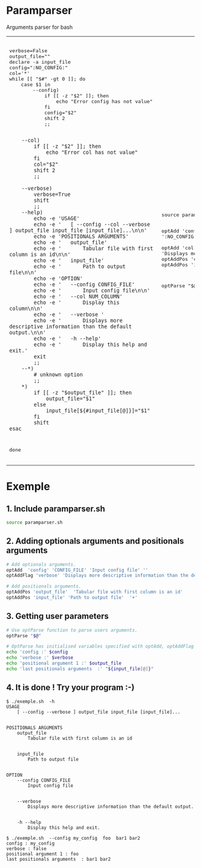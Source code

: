 Paramparser
===========

Arguments parser for bash

<table>
    <tr>
    <td>
<pre> 
verbose=False
output_file=""
declare -a input_file
config=":NO_CONFIG:"
col='*'
while [[ "$#" -gt 0 ]]; do
    case $1 in
        --config)
            if [[ -z "$2" ]]; then
                echo "Error config has not value" 
            fi
            config="$2"
            shift 2
            ;;

        --col)
            if [[ -z "$2" ]]; then
                echo "Error col has not value" 
            fi
            col="$2"
            shift 2
            ;;

        --verbose)
            verbose=True
            shift
            ;;
        --help)
            echo -e 'USAGE'
            echo -e '	[ --config --col --verbose ] output_file input_file [input_file]...\n\n'
            echo -e 'POSITIONALS ARGUMENTS'
            echo -e '	output_file'
            echo -e '		Tabular file with first column is an id\n\n'
            echo -e '	input_file'
            echo -e '		Path to output file\n\n'
            echo -e 'OPTION'
            echo -e '	--config CONFIG_FILE'
            echo -e '		Input config file\n\n'
            echo -e '	--col NUM_COLUMN'
            echo -e '		Display this column\n\n'
            echo -e '	--verbose '
            echo -e '		Displays more descriptive information than the default output.\n\n'
            echo -e '	-h --help'
            echo -e '		Display this help and exit.'
            exit
            ;;
        --*)
            # unknown option 
            ;;
        *) 
            if [[ -z "$output_file" ]]; then
                output_file="$1"
            else
                input_file[${#input_file[@]}]="$1"
            fi
            shift
    esac
done
</pre> 
</td>
<td>
<pre> 
source paramparser.sh

optAdd  'config' 'CONFIG_FILE' 'Input config file' '?' ':NO_CONFIG:'  
optAdd  'col' 'NUM_COLUMN' 'Display this column'   '*'
optAddFlag 'verbose' 'Displays more descriptive information than the default output.'
optAddPos 'output_file'  'Tabular file with first column is an id'
optAddPos 'input_file' 'Path to output file'  '+'

optParse "$@"
</pre> 
</td>
</tr>
</table>


Exemple
=======

## 1. Include paramparser.sh

```bash
source paramparser.sh  
```

## 2. Adding optionals arguments and positionals arguments

```bash
# Add optionals arguments.
optAdd  'config' 'CONFIG_FILE' 'Input config file' ''
optAddFlag 'verbose' 'Displays more descriptive information than the default output.'  

# Add positionals arguments.
optAddPos 'output_file'  'Tabular file with first column is an id'
optAddPos 'input_file' 'Path to output file'  '+'                    
```

## 3. Getting user parameters

```bash
# Use optParse function to parse users arguments.
optParse "$@"

# OptParse has initialised variables specified with optAdd, optAddFlag or optAddPos functions.
echo 'config :' $config
echo 'verbose :' $verbose
echo 'positional argument 1 :' $output_file
echo 'last positionals arguments  :' "${input_file[@]}"
```

## 4. It is done ! Try your program :-)

```
$ ./exemple.sh  -h
USAGE
	[ --config --verbose ] output_file input_file [input_file]...


POSITIONALS ARGUMENTS
	output_file
		Tabular file with first column is an id


	input_file
		Path to output file


OPTION
	--config CONFIG_FILE
		Input config file


	--verbose 
		Displays more descriptive information than the default output.


	-h --help
		Display this help and exit.
```
```
$ ./exemple.sh  --config my_config  foo  bar1 bar2
config : my_config
verbose : false
positional argument 1 : foo
last positionals arguments  : bar1 bar2
```
